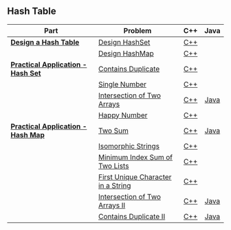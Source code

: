 ## Hash Table

| Part | Problem | C++ | Java |
| --- | --- | :---: | :---: |
| [**Design a Hash Table**](https://leetcode.com/explore/learn/card/hash-table/182/practical-applications/) | [Design HashSet](https://leetcode.com/explore/learn/card/hash-table/182/practical-applications/1139/) | [C++](01-Design-a-Hash-Table/01-Design-HashSet/cpp/) | |
| | [Design HashMap](https://leetcode.com/explore/learn/card/hash-table/182/practical-applications/1140/) | [C++](01-Design-a-Hash-Table/02-Design-HashMap/cpp/) | |
| [**Practical Application - Hash Set**](https://leetcode.com/explore/learn/card/hash-table/183/combination-with-other-algorithms/) | [Contains Duplicate](https://leetcode.com/explore/learn/card/hash-table/183/combination-with-other-algorithms/1112/) | [C++](02-Practical-Application-Hash-Set/01-Contains-Duplicate/cpp-0217/) | |
| | [Single Number](https://leetcode.com/explore/learn/card/hash-table/183/combination-with-other-algorithms/1176/) | [C++](02-Practical-Application-Hash-Set/02-Single-Number/cpp-0136/) | |
| | [Intersection of Two Arrays](https://leetcode.com/explore/learn/card/hash-table/183/combination-with-other-algorithms/1105/) | [C++](02-Practical-Application-Hash-Set/03-Intersection-of-Two-Arrays/cpp-0349/) | [Java](02-Practical-Application-Hash-Set/03-Intersection-of-Two-Arrays/java-0349/src/) |
| | [Happy Number](https://leetcode.com/explore/learn/card/hash-table/183/combination-with-other-algorithms/1131/) | [C++](02-Practical-Application-Hash-Set/04-Happy-Number/cpp-0202/) | |
| [**Practical Application - Hash Map**](https://leetcode.com/explore/learn/card/hash-table/184/comparison-with-other-data-structures/) | [Two Sum](https://leetcode.com/explore/learn/card/hash-table/184/comparison-with-other-data-structures/1115/) | [C++](03-Practical-Application-Hash-Map/01-Two-Sum/cpp-0001/) | [Java](03-Practical-Application-Hash-Map/01-Two-Sum/java-0001/src/) |
| | [Isomorphic Strings](https://leetcode.com/explore/learn/card/hash-table/184/comparison-with-other-data-structures/1117/) | [C++](03-Practical-Application-Hash-Map/02-Isomorphic-Strings/cpp-0205/) | |
| | [Minimum Index Sum of Two Lists](https://leetcode.com/explore/learn/card/hash-table/184/comparison-with-other-data-structures/1177/) | [C++](03-Practical-Application-Hash-Map/03-Minimum-Index-Sum-of-Two-Lists/cpp-0599/) | |
| | [First Unique Character in a String](https://leetcode.com/explore/learn/card/hash-table/184/comparison-with-other-data-structures/1120/) | [C++](03-Practical-Application-Hash-Map/04-First-Unique-Character-in-a-String/cpp-0387/) | |
| | [Intersection of Two Arrays II](https://leetcode.com/explore/learn/card/hash-table/184/comparison-with-other-data-structures/1178/) | [C++](03-Practical-Application-Hash-Map/05-Intersection-of-Two-Arrays-II/cpp-0350/) | [Java](03-Practical-Application-Hash-Map/05-Intersection-of-Two-Arrays-II/java-0350/src/) |
| | [Contains Duplicate II](https://leetcode.com/explore/learn/card/hash-table/184/comparison-with-other-data-structures/1121/) | [C++](03-Practical-Application-Hash-Map/06-Contains-Duplicate-II/cpp-0219/) | [Java](03-Practical-Application-Hash-Map/06-Contains-Duplicate-II/java-0219/src/) |